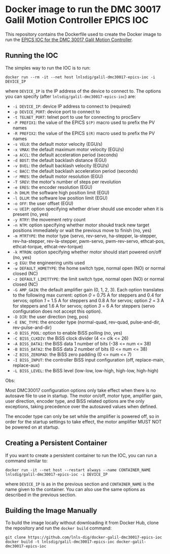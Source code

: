 Docker image to run the DMC 30017 Galil Motion Controller EPICS IOC
==================================================================

This repository contains the Dockerfile used to create the Docker image to run the
[EPICS IOC for the DMC 30017 Galil Motion Controller](https://github.com/lnls-dig/galil-dmc30017-epics-ioc).

## Running the IOC

The simples way to run the IOC is to run:

    docker run --rm -it --net host lnlsdig/galil-dmc30017-epics-ioc -i DEVICE_IP

where `DEVICE_IP` is the IP address of the device to connect to. The options you
can specify (after `lnlsdig/galil-dmc30017-epics-ioc`) are:

- `-i DEVICE_IP`: device IP address to connect to (required)
- `-p DEVICE_PORT`: device port to connect to
- `-t TELNET_PORT`: telnet port to use for connecting to procServ
- `-P PREFIX1`: the value of the EPICS `$(P)` macro used to prefix the PV names
- `-R PREFIX2`: the value of the EPICS `$(R)` macro used to prefix the PV names
- `-s VELO`: the default motor velocity (EGU/s)
- `-x VMAX`: the default maximum motor velocity (EGU/s)
- `-a ACCL`: the default acceleration period (seconds)
- `-d BDST`: the default backlash distance (EGU)
- `-v BVEL`: the default backlash velocity (EGU/s)
- `-c BACC`: the default backlash acceleration period (seconds)
- `-r MRES`: the default motor resolution (EGU)
- `-T SREV`: the motor's number of steps per revolution
- `-e ERES`: the encoder resolution (EGU)
- `-h DHLM`: the software high position limit (EGU)
- `-l DLLM`: the software low position limit (EGU)
- `-o OFF`:  the user offset (EGU)
- `-u UEIP`: option specifying whether driver should use encoder when it is present (no, yes)
- `-y RTRY`: the movement retry count
- `-n NTM`: option specifying whether motor shoukd track new target positions immediately or wait the previous move to finish (no, yes)
- `-m MTRTYPE`: the motor type (servo, rev-servo, ha-stepper, la-stepper, rev-ha-stepper, rev-la-stepper, pwm-servo, pwm-rev-servo, ethcat-pos, ethcat-torque, ethcat-rev-torque)
- `-k MTRON`: option specifying whether motor should start powered on/off (no, yes)
- `-g EGU`: the engineering units used
- `-w DEFAULT_HOMETYPE`:  the home switch type, normal open (NO) or normal closed (NC)
- `-z DEFAULT_LIMITTYPE`: the limit switch type, normal open (NO) or normal closed (NC)
- `-G AMP_GAIN`: the default amplifier gain (0, 1, 2, 3). Each option translates to the following max current: option *0* = 0.75 A for steppers and 0.4 for servos; option *1* = 1.5 A for steppers and 0.8 A for servos; option *2* = 3 A for steppers and 1.6 A for servos; option *3* = 6 A for steppers (servo configuration does not accept this option).
- `-D DIR`: the user direction (neg, pos)
- `-E ENC_TYPE`: the encoder type (normal-quad, rev-quad, pulse-and-dir, rev-pulse-and-dir)
- `-O BISS_POOL`: option to enable BiSS polling (no, yes)
- `-C BISS_CLKDIV`: the BiSS clock divider (4 <= clk <= 26)
- `-A BISS_DATA1`: the BiSS data 1 number of bits (-38 <= num <= 38)
- `-B BISS_DATA2`: the BiSS data 2 number of bits (0 <= num <= 38)
- `-Z BISS_ZEROPAD`: the BiSS zero padding (0 <= num <= 7)
- `-I BISS_INPUT`: the controller BiSS input configuration (off, replace-main, replace-aux)
- `-L BISS_LEVEL`: the BiSS level (low-low, low-high, high-low, high-high)

Obs:

   Most DMC30017 configuration options only take effect when there is no
autosave file to use in startup. The motor on/off, motor type, amplifier gain,
user direction, encoder type, and BiSS related options are the only exceptions,
taking precedence over the autosaved values when defined.

   The encoder type can only be set while the amplifier is powered off,
so in order for the startup settings to take effect, the motor amplifier
MUST NOT be powered on at startup.

## Creating a Persistent Container

If you want to create a persistent container to run the IOC, you can run a
command similar to:

    docker run -it --net host --restart always --name CONTAINER_NAME lnlsdig/galil-dmc30017-epics-ioc -i DEVICE_IP

where `DEVICE_IP` is as in the previous section and `CONTAINER_NAME` is the name
given to the container. You can also use the same options as described in the
previous section.

## Building the Image Manually

To build the image locally without downloading it from Docker Hub, clone the
repository and run the `docker build` command:

    git clone https://github.com/lnls-dig/docker-galil-dmc30017-epics-ioc
    docker build -t lnlsdig/galil-dmc30017-epics-ioc docker-galil-dmc30017-epics-ioc
